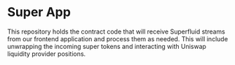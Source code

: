 # Super App
This repository holds the contract code that will receive Superfluid streams from our frontend application and process them as needed. This will include unwrapping the incoming super tokens and interacting with Uniswap liquidity provider positions.